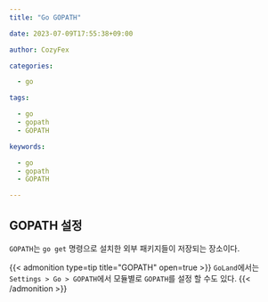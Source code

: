 ```yaml
---
title: "Go GOPATH"

date: 2023-07-09T17:55:38+09:00

author: CozyFex

categories:

  - go

tags:

  - go
  - gopath
  - GOPATH

keywords:

  - go
  - gopath
  - GOPATH

---
```


## GOPATH 설정

`GOPATH`는 `go get` 명령으로 설치한 외부 패키지들이 저장되는 장소이다.  

{{< admonition type=tip title="GOPATH" open=true >}}
`GoLand`에서는 `Settings > Go > GOPATH`에서 모듈별로 `GOPATH`를 설정 할 수도 있다.
{{< /admonition >}}

